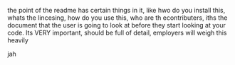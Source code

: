 the point of the readme has certain things in it, like hwo do you install this, whats the lincesing, how do you use this, who are th econtributers, iths the document that the user is going to look at before they start looking at your code. Its VERY important, should be full of detail, employers will weigh this heavily

jah
